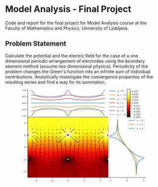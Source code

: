 # Model Analysis - Final Project
Code and report for the final project for Model Analysis course at the Faculty of Mathematics and Physics, University of Ljubljana.

## Problem Statement
Calculate the potential and the electric field for the case of a one dimensional periodic arrangement of electrodes using the boundary element method (assume two dimensional physics). 
Periodicity of the problem changes the Green's function into an infinite sum of individual contributions. Analytically investigate the convergence properties of the resulting series and find a way for its summation.

<div style="text-align: center;">
    <img src="teaser.gif" alt="An example gif of electric fields" width="400"/>
</div>

